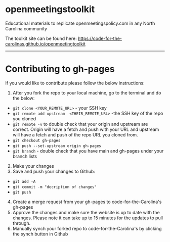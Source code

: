 # openmeetingstoolkit
Educational materials to replicate openmeetingspolicy.com in any North Carolina community

The toolkit site can be found here: https://code-for-the-carolinas.github.io/openmeetingtoolkit


---

# Contributing to gh-pages
If you would like to contribute please follow the below instructions:
1. After you fork the repo to your local machine, go to the terminal and do the below:
  - `git clone <YOUR_REMOTE_URL>` - your SSH key
  - `git remote add upstream  <THEIR_REMOTE_URL>` -the SSH key of the repo you cloned
  - `git remote -v` to double check that your origin and upstream are correct. Origin will have a fetch and push with your URL and upstream will have a fetch and push of the repo URL you cloned from.
  - `git checkout gh-pages`
  - `git push --set-upstream origin gh-pages`
  - `git branch` - double check that you have main and gh-pages under your branch lists
2. Make your changes 
3. Save and push your changes to Github:
  - `git add -A`
  - `git commit -m "decription of changes"`
  - `git push`
4. Create a merge request from your gh-pages to code-for-the-Carolina's gh-pages
5. Approve the changes and make sure the website is up to date with the changes. Please note it can take up to 15 minutes for the updates to pull through. 
6. Manually synch your forked repo to code-for-the-Carolina's by clicking the synch button in Github

